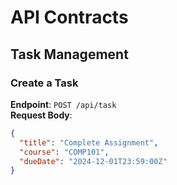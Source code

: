 # API Contracts  
## Task Management  
### Create a Task  
**Endpoint**: `POST /api/task`  
**Request Body**:  
```json
{
  "title": "Complete Assignment",
  "course": "COMP101",
  "dueDate": "2024-12-01T23:59:00Z"
}